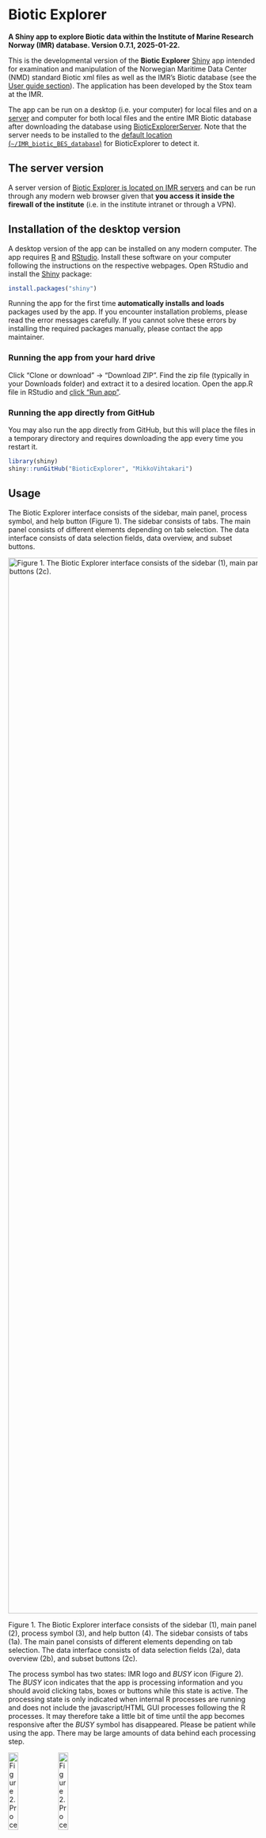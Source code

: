 
# Biotic Explorer

**A Shiny app to explore Biotic data within the Institute of Marine
Research Norway (IMR) database. Version 0.7.1, 2025-01-22.**

This is the developmental version of the **Biotic Explorer**
[Shiny](https://shiny.rstudio.com/) app intended for examination and
manipulation of the Norwegian Maritime Data Center (NMD) standard Biotic
xml files as well as the IMR’s Biotic database (see the [User guide
section](#usage)). The application has been developed by the Stox team
at the IMR.

<!-- The official, stable, version of the app can be found from their [GitHub site](https://github.com/StoXProject).  -->

The app can be run on a desktop (i.e. your computer) for local files and
on a [server](http://njord:8080/bioticexplorer/) and computer for both
local files and the entire IMR Biotic database after downloading the
database using
[BioticExplorerServer](https://github.com/DeepWaterIMR/BioticExplorerServer).
Note that the server needs to be installed to the [default location
(`~/IMR_biotic_BES_database`)](https://github.com/DeepWaterIMR/BioticExplorerServer?tab=readme-ov-file#download-the-imr-biotic-database)
for BioticExplorer to detect it.

## The server version

A server version of [Biotic Explorer is located on IMR
servers](http://njord:8080/bioticexplorer/) and can be run through any
modern web browser given that **you access it inside the firewall of the
institute** (i.e. in the institute intranet or through a VPN).

## Installation of the desktop version

A desktop version of the app can be installed on any modern computer.
The app requires [R](https://www.r-project.org/) and
[RStudio](https://www.rstudio.com/). Install these software on your
computer following the instructions on the respective webpages. Open
RStudio and install the [Shiny](https://shiny.rstudio.com/) package:

``` r
install.packages("shiny")
```

Running the app for the first time **automatically installs and loads**
packages used by the app. If you encounter installation problems, please
read the error messages carefully. If you cannot solve these errors by
installing the required packages manually, please contact the app
maintainer.

### Running the app from your hard drive

Click “Clone or download” -\> “Download ZIP”. Find the zip file
(typically in your Downloads folder) and extract it to a desired
location. Open the app.R file in RStudio and [click “Run
app”](https://shiny.rstudio.com/tutorial/written-tutorial/lesson1/).

### Running the app directly from GitHub

You may also run the app directly from GitHub, but this will place the
files in a temporary directory and requires downloading the app every
time you restart it.

``` r
library(shiny)
shiny::runGitHub("BioticExplorer", "MikkoVihtakari")
```

## Usage

The Biotic Explorer interface consists of the sidebar, main panel,
process symbol, and help button (Figure 1). The sidebar consists of
tabs. The main panel consists of different elements depending on tab
selection. The data interface consists of data selection fields, data
overview, and subset buttons.

<div class="figure">

<img src="man/figures/README-interface.png" alt="Figure 1. The Biotic Explorer interface consists of the sidebar (1), main panel (2), process symbol (3), and help button (4). The sidebar consists of tabs (1a). The main panel consists of different elements depending on tab selection. The data interface consists of data selection fields (2a), data overview (2b), and subset buttons (2c)." width="2127" />
<p class="caption">
Figure 1. The Biotic Explorer interface consists of the sidebar (1),
main panel (2), process symbol (3), and help button (4). The sidebar
consists of tabs (1a). The main panel consists of different elements
depending on tab selection. The data interface consists of data
selection fields (2a), data overview (2b), and subset buttons (2c).
</p>

</div>

The process symbol has two states: IMR logo and *BUSY* icon (Figure 2).
The *BUSY* icon indicates that the app is processing information and you
should avoid clicking tabs, boxes or buttons while this state is active.
The processing state is only indicated when internal R processes are
running and does not include the javascript/HTML GUI processes following
the R processes. It may therefore take a little bit of time until the
app becomes responsive after the *BUSY* symbol has disappeared. Please
be patient while using the app. There may be large amounts of data
behind each processing step.

<div class="figure">

<img src="www/logo.png" alt="Figure 2. Process symbol states. The app is ready to receive orders when the IMR logo is shown (left). The app is busy when the BUSY icon is shown (right). Avoid clicking anything while the app is busy." width="20%" /><img src="www/logo_bw.png" alt="Figure 2. Process symbol states. The app is ready to receive orders when the IMR logo is shown (left). The app is busy when the BUSY icon is shown (right). Avoid clicking anything while the app is busy." width="20%" />
<p class="caption">
Figure 2. Process symbol states. The app is ready to receive orders when
the IMR logo is shown (left). The app is busy when the BUSY icon is
shown (right). Avoid clicking anything while the app is busy.
</p>

</div>

### Read data

#### Download data from the database

Click ‘Load data & filter -\> From the database’. Select the desired
data and click ‘Send inquiry’. The ‘BUSY’ symbol on the left top corner
will disappear when the operation is done. This may take time depending
on the size of the selected dataset. You will get an overview of
selected data and positions on the right. You can now further limit the
dataset using the ‘Subset’ button and reset the data selection using the
‘Reset’ button.

#### Read NMD Biotic xml files

Click ‘Load data & filter -\> From files -\> Browse..’ and select one or
multiple .xml files from your computer. An overview of data and sampling
station locations will be shown below. Use the ‘Filter data by’ options
to select data you want to keep. Click the ‘Subset’ button once you are
ready and see how the overview will change based on the information you
selected. The ‘Reset’ button will reset the selection

#### Resume a previous session

Click ‘Load data & filter -\> From files -\> Browse..’ and open an .rds
file saved using the app (see ‘Download’). You can now continue working
on data from an earlier Biotic Explorer session.

### Examine data

#### Cruise overview data

Click the ‘Cruise overview’ tab to see all cruises in the dataset. These
data comprise of the ‘mission’ element in NMD Biotic files.

#### Station data

The ‘Overview’ tab lists selected plots to establish an overview of the
‘fishstation’ and ‘catchsample’ elements in NMD Biotic files. ‘Map of
catches’ tab shows a location overview of catches and the ‘Examine data’
the data in a tabular form.

#### Individual data

The ‘Overview’ tab shows a general overview of the ‘individual’ and
‘agedetermination’ elements in NMD Biotic files. The ‘Species plots’ tab
can be used to generate plots describing basic life-history parameters
of a species with sufficient data and the ‘Examine data’ tab shows the
data in a tabular form.

### Download

#### Export data

Data from a Biotic Explorer session can be downloaded using the
‘Download -\> Data’ tab. If you want to reopen the data in Biotic
Explorer or open the data in R, use the ‘R’ option without changing
‘Data to download’ options. This will save the data as an .rds file,
which can be opened using the
[readRDS](https://stat.ethz.ch/R-manual/R-devel/library/base/html/readRDS.html)
function in R and reopened using Biotic Explorer. Data can also be
downloaded as .zip compressed .csv files or as an Excel file. The data
are automatically placed to tabs in Excel files.

#### Export figures

You can select which Biotic Explorer figures to download and in which
format using the ‘Download -\> Figures’ tab. If you want to modify the
figures beyond the options given in the app, you may download Biotic
Explorernd modify the figure functions listed under
‘R/figure_functions.R’.

## Contributions and contact information

Any contributions to the app are more than welcome. Please contact the
app creator Mikko Vihtakari (<mikko.vihtakari@hi.no>) to discuss your
ideas on improving the app.

## Dependencies

Running the app automatically installs following packages:

- [shiny](https://cran.r-project.org/web/packages/shiny/index.html): The
  app has been written om Shiny.
- [shinyFiles](https://cran.r-project.org/web/packages/shinyFiles/index.html):
  Used to up- and download files.  
- [shinydashboard](https://cran.r-project.org/web/packages/shinydashboard/index.html):
  Used for the dashboard.
- [DT](https://cran.r-project.org/web/packages/%20DT/index.html): Used
  for data tables.
- [data.table](https://cran.r-project.org/web/packages/data.table/index.html):
  Used to make data processing quicker.
- [dtplyr](https://cran.r-project.org/web/packages/dtplyr/index.html):
  Used for dplyr syntax applied to data.tables as well as quick database
  management.
- [tidyverse](https://cran.r-project.org/web/packages/tidyverse/index.html):
  Used for data manipulation and plots.
- [RstoxData](https://github.com/StoXProject/RstoxData): Used to read
  NMD .xml files.
- [devtools](https://cran.r-project.org/web/packages/devtools/index.html):
  Used to download the dependencies only available on GitHub.
- [leaflet](https://cran.r-project.org/web/packages/leaflet/index.html):
  Used for interactive maps.
- [leaflet.minicharts](https://cran.r-project.org/web/packages/leaflet.minicharts/index.html):
  Used for interactive maps.
- [mapview](https://cran.r-project.org/web/packages/mapview/index.html):
  Used for interactive maps.
- [plotly](https://cran.r-project.org/web/packages/plotly/index.html):
  Used for interactive plots.
- [openxlsx](https://cran.r-project.org/web/packages/openxlsx/index.html):
  Used to write MS Excel files.
- [scales](https://cran.r-project.org/web/packages/scales/index.html):
  Used to scale ggplot axes.
- [fishmethods](https://cran.r-project.org/web/packages/fishmethods/index.html):
  Used to fit growth models
- [viridis](https://cran.r-project.org/web/packages/viridis/index.html):
  Provides viridis color scale for Leaflet maps.
- [DBI](https://cran.r-project.org/web/packages/DBI/index.html): Used
  for database operations
- [duckdb](https://cran.r-project.org/web/packages/duckdb/index.html):
  The database interface package for the BioticExplorer database

## News

2025-01-21 Migrated BioticExplorer to
[DuckDB](https://duckdb.org/docs/api/r.html). The software and database
should work on all commonly used operating systems now.

2020-05-13 Added complete database support. All features visioned at the
beginning of the development have now been incorporated. Making the
features to work as planned, bug-fixing and polish remain.

2020-01-22 An update preparing for beta-release. Many new added
features. Unstable, full of bugs and undocumented.

2019-07-11 Fixed a number of Windows related problems. The app should
(hopefully) work now on most institutional machines.

2019-07-08 Uploaded the first alpha version. The app works, but does not
contain all features yet. This version is meant for internal testing.
